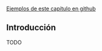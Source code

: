 ![]()

[Ejemplos de este capítulo en github](https://github.com/Obijuan/open-fpga-verilog-tutorial/tree/master/tutorial/T16-countsec)

## Introducción

TODO
